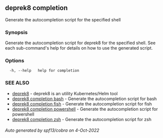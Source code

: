 ## deprek8 completion

Generate the autocompletion script for the specified shell

### Synopsis

Generate the autocompletion script for deprek8 for the specified shell.
See each sub-command's help for details on how to use the generated script.


### Options

```
  -h, --help   help for completion
```

### SEE ALSO

* [deprek8](deprek8.md)	 - deprek8 is an utility Kubernetes/Helm tool
* [deprek8 completion bash](deprek8_completion_bash.md)	 - Generate the autocompletion script for bash
* [deprek8 completion fish](deprek8_completion_fish.md)	 - Generate the autocompletion script for fish
* [deprek8 completion powershell](deprek8_completion_powershell.md)	 - Generate the autocompletion script for powershell
* [deprek8 completion zsh](deprek8_completion_zsh.md)	 - Generate the autocompletion script for zsh

###### Auto generated by spf13/cobra on 4-Oct-2022
